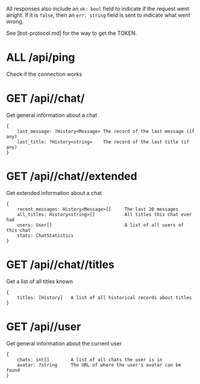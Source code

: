 All responses also include an `ok: bool` field to indicate if the request went alright. If it is `false`, then an `err: string` field is sent to indicate what went wrong.

See [bot-protocol.md] for the way to get the TOKEN.


# ALL /api/ping
Check if the connection works


# GET /api/<TOKEN>/chat/<chatID>
Get general information about a chat
```
{
	last_message: ?History<Message>	The record of the last message (if any)
	last_title: ?History<string>	The record of the last title (if any)
}
```


# GET /api/<TOKEN>/chat/<chatID>/extended
Get extended information about a chat
```
{
	recent_messages: History<Message>[]		The last 20 messages
	all_titles: History<string>[]			All titles this chat ever had
	users: User[]							A list of all users of this chat
	stats: ChatStatistics
}
```


# GET /api/<TOKEN>/chat/<chatID>/titles
Get a list of all titles known
```
{
	titles: [History]	A list of all historical records about titles
}
```


# GET /api/<TOKEN>/user
Get general information about the current user
```
{
	chats: int[]		A list of all chats the user is in
	avatar: ?string		The URL of where the user's avatar can be found
}
```

